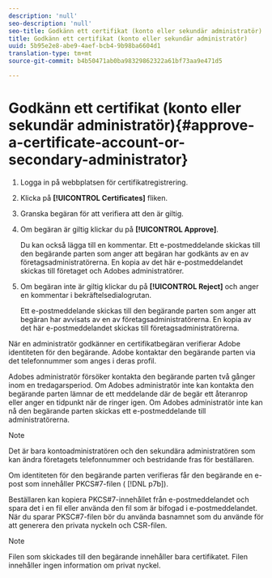 ```yaml
---
description: 'null'
seo-description: 'null'
seo-title: Godkänn ett certifikat (konto eller sekundär administratör)
title: Godkänn ett certifikat (konto eller sekundär administratör)
uuid: 5b95e2e8-abe9-4aef-bcb4-9b98ba6604d1
translation-type: tm+mt
source-git-commit: b4b50471ab0ba98329862322a61bf73aa9e471d5

---
```



# Godkänn ett certifikat (konto eller sekundär administratör){#approve-a-certificate-account-or-secondary-administrator}

1. Logga in på webbplatsen för certifikatregistrering.
1. Klicka på **[!UICONTROL Certificates]** fliken.
1. Granska begäran för att verifiera att den är giltig.
1. Om begäran är giltig klickar du på **[!UICONTROL Approve]**.

   Du kan också lägga till en kommentar. Ett e-postmeddelande skickas till den begärande parten som anger att begäran har godkänts av en av företagsadministratörerna. En kopia av det här e-postmeddelandet skickas till företaget och Adobes administratörer.

1. Om begäran inte är giltig klickar du på **[!UICONTROL Reject]** och anger en kommentar i bekräftelsedialogrutan.

   Ett e-postmeddelande skickas till den begärande parten som anger att begäran har avvisats av en av företagsadministratörerna. En kopia av det här e-postmeddelandet skickas till företagsadministratörerna.

När en administratör godkänner en certifikatbegäran verifierar Adobe identiteten för den begärande. Adobe kontaktar den begärande parten via det telefonnummer som anges i deras profil.

Adobes administratör försöker kontakta den begärande parten två gånger inom en tredagarsperiod. Om Adobes administratör inte kan kontakta den begärande parten lämnar de ett meddelande där de begär ett återanrop eller anger en tidpunkt när de ringer igen. Om Adobes administratör inte kan nå den begärande parten skickas ett e-postmeddelande till administratörerna.

>[!NOTE]
>
>Det är bara kontoadministratören och den sekundära administratören som kan ändra företagets telefonnummer och bestridande fras för beställaren.

Om identiteten för den begärande parten verifieras får den begärande en e-post som innehåller PKCS#7-filen ( [!DNL p7b]).

Beställaren kan kopiera PKCS#7-innehållet från e-postmeddelandet och spara det i en fil eller använda den fil som är bifogad i e-postmeddelandet. När du sparar PKSC#7-filen bör du använda basnamnet som du använde för att generera den privata nyckeln och CSR-filen.

>[!NOTE]
>
>Filen som skickades till den begärande innehåller bara certifikatet. Filen innehåller ingen information om privat nyckel.

